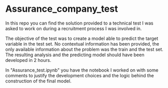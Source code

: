 # Assurance_company_test
In this repo you can find the solution provided to a technical test I was asked to work on during a recruitment process I was involved in.

The objective of the test was to create a model able to predict the target variable in the test set.
No contextual information has been provided, the only available information about the problem was the train and the test set.
The resulting analysis and the predicting model should have been developed in 2 hours.

In "Assurance_test.ipynb" you have the notebook I worked on with some comments to justify the development choices and the logic behind the construction of the final model.
